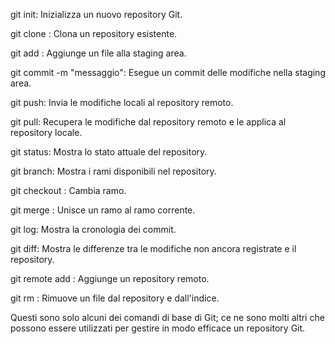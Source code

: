


git init: Inizializza un nuovo repository Git.

git clone <URL>: Clona un repository esistente.

git add <file>: Aggiunge un file alla staging area.

git commit -m "messaggio": Esegue un commit delle modifiche nella staging area.

git push: Invia le modifiche locali al repository remoto.

git pull: Recupera le modifiche dal repository remoto e le applica al repository locale.

git status: Mostra lo stato attuale del repository.

git branch: Mostra i rami disponibili nel repository.

git checkout <branch>: Cambia ramo.

git merge <branch>: Unisce un ramo al ramo corrente.

git log: Mostra la cronologia dei commit.

git diff: Mostra le differenze tra le modifiche non ancora registrate e il repository.

git remote add <nome> <URL>: Aggiunge un repository remoto.

git rm <file>: Rimuove un file dal repository e dall'indice.

Questi sono solo alcuni dei comandi di base di Git; ce ne sono molti altri che possono essere utilizzati per gestire in modo efficace un repository Git.






